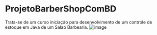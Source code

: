 # ProjetoBarberShopComBD
Trata-se de um curso iniciação para desenvolvimento de um controle de estoque em Java de um Salao Barbearia.
![image](https://user-images.githubusercontent.com/82545940/147706048-490f3b18-99db-47d4-9286-a07e6f58dfcf.png)
